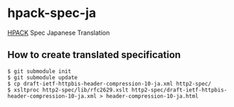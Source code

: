 hpack-spec-ja
=============

[HPACK](https://datatracker.ietf.org/doc/draft-ietf-httpbis-header-compression/) Spec Japanese Translation

How to create translated specification
---------------------------------------

```
$ git submodule init
$ git submodule update
$ cp draft-ietf-httpbis-header-compression-10-ja.xml http2-spec/
$ xsltproc http2-spec/lib/rfc2629.xslt http2-spec/draft-ietf-httpbis-header-compression-10-ja.xml > header-compression-10-ja.html
```


